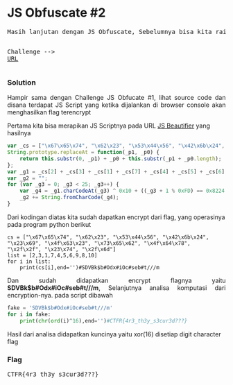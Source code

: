 <h1><b>JS Obfuscate #2</b></h1>
<pre>
Masih lanjutan dengan JS Obfuscate, Sebelumnya bisa kita raih flag menggunakan tools simpel bukan ? Nah sekarang, coba selesaikan ini

Challenge --> <a href='https://web.ctf.rasyidmf.com/chal13/'>URL</a>
</pre>
<h3><b>Solution</b></h3>
<p align='justify'>Hampir sama dengan Challenge JS Obfucate #1, lihat source code dan disana terdapat JS Script yang ketika dijalankan di browser console akan menghasilkan flag terencrypt</p>
<p>Pertama kita bisa merapikan JS Scriptnya pada URL <a href='https://beautifier.io/'>JS Beautifier</a> yang hasilnya</p>

```js
var _cs = ["\x67\x65\x74", "\x62\x23", "\x53\x44\x56", "\x42\x6b\x24", "\x23\x69", "\x4f\x63\x23", "\x73\x65\x62", "\x4f\x64\x78", "\x2f\x2f", "\x23\x74", "\x2f\x6d"];
String.prototype.replaceAt = function(_p1, _p0) {
    return this.substr(0, _p1) + _p0 + this.substr(_p1 + _p0.length);
};
var _g1 = _cs[2] + _cs[3] + _cs[1] + _cs[7] + _cs[4] + _cs[5] + _cs[6] + _cs[9] + _cs[8] + _cs[10];
var _g2 = "";
for (var _g3 = 0; _g3 < 25; _g3++) {
    var _g4 = _g1.charCodeAt(_g3) ^ 0x10 + ((_g3 + 1 % 0xFD) == 0x8224 ? 1 : 0);
    _g2 += String.fromCharCode(_g4);
}
```
<p>Dari kodingan diatas kita sudah dapatkan encrypt dari flag, yang operasinya pada program python berikut</p>

```python3
cs = ["\x67\x65\x74", "\x62\x23", "\x53\x44\x56", "\x42\x6b\x24", "\x23\x69", "\x4f\x63\x23", "\x73\x65\x62", "\x4f\x64\x78", "\x2f\x2f", "\x23\x74", "\x2f\x6d"]
list = [2,3,1,7,4,5,6,9,8,10]
for i in list:
    print(cs[i],end='')#SDVBk$b#Odx#iOc#seb#t///m
```
<p align='justify'>Dan sudah didapatkan encrypt flagnya yaitu <b>SDVBk$b#Odx#iOc#seb#t///m</b>, Selanjutnya analisa komputasi dari encryption-nya. pada script dibawah</p>

```python
fake = 'SDVBk$b#Odx#iOc#seb#t///m'
for i in fake:
    print(chr(ord(i)^16),end='')#CTFR{4r3_th3y_s3cur3d???}
```
<p>Hasil dari analisa didapatkan kuncinya yaitu xor(16) disetiap digit character flag</p>
<h3><b>Flag</b></h3>
<pre>
CTFR{4r3_th3y_s3cur3d???}
</pre>
